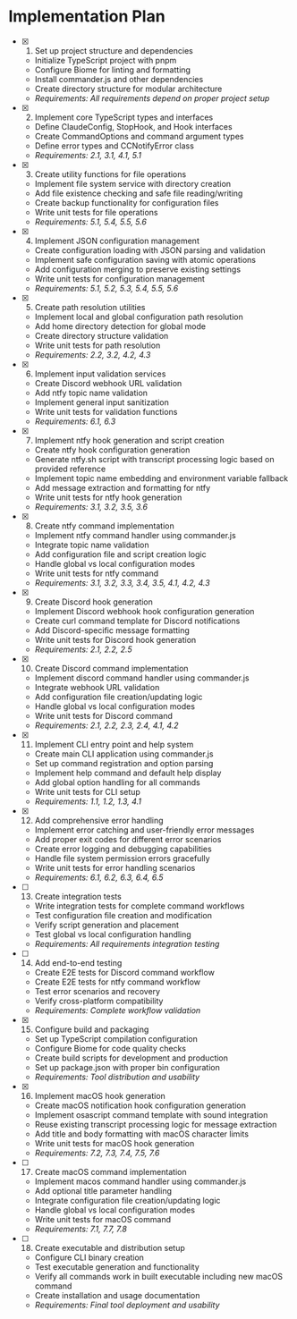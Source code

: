 # Implementation Plan

- [x] 1. Set up project structure and dependencies
  - Initialize TypeScript project with pnpm
  - Configure Biome for linting and formatting
  - Install commander.js and other dependencies
  - Create directory structure for modular architecture
  - _Requirements: All requirements depend on proper project setup_

- [x] 2. Implement core TypeScript types and interfaces
  - Define ClaudeConfig, StopHook, and Hook interfaces
  - Create CommandOptions and command argument types
  - Define error types and CCNotifyError class
  - _Requirements: 2.1, 3.1, 4.1, 5.1_

- [x] 3. Create utility functions for file operations
  - Implement file system service with directory creation
  - Add file existence checking and safe file reading/writing
  - Create backup functionality for configuration files
  - Write unit tests for file operations
  - _Requirements: 5.1, 5.4, 5.5, 5.6_

- [x] 4. Implement JSON configuration management
  - Create configuration loading with JSON parsing and validation
  - Implement safe configuration saving with atomic operations
  - Add configuration merging to preserve existing settings
  - Write unit tests for configuration management
  - _Requirements: 5.1, 5.2, 5.3, 5.4, 5.5, 5.6_

- [x] 5. Create path resolution utilities
  - Implement local and global configuration path resolution
  - Add home directory detection for global mode
  - Create directory structure validation
  - Write unit tests for path resolution
  - _Requirements: 2.2, 3.2, 4.2, 4.3_

- [x] 6. Implement input validation services
  - Create Discord webhook URL validation
  - Add ntfy topic name validation
  - Implement general input sanitization
  - Write unit tests for validation functions
  - _Requirements: 6.1, 6.3_

- [x] 7. Implement ntfy hook generation and script creation
  - Create ntfy hook configuration generation
  - Generate ntfy.sh script with transcript processing logic based on provided reference
  - Implement topic name embedding and environment variable fallback
  - Add message extraction and formatting for ntfy
  - Write unit tests for ntfy hook generation
  - _Requirements: 3.1, 3.2, 3.5, 3.6_

- [x] 8. Create ntfy command implementation
  - Implement ntfy command handler using commander.js
  - Integrate topic name validation
  - Add configuration file and script creation logic
  - Handle global vs local configuration modes
  - Write unit tests for ntfy command
  - _Requirements: 3.1, 3.2, 3.3, 3.4, 3.5, 4.1, 4.2, 4.3_

- [x] 9. Create Discord hook generation
  - Implement Discord webhook hook configuration generation
  - Create curl command template for Discord notifications
  - Add Discord-specific message formatting
  - Write unit tests for Discord hook generation
  - _Requirements: 2.1, 2.2, 2.5_

- [x] 10. Create Discord command implementation
  - Implement discord command handler using commander.js
  - Integrate webhook URL validation
  - Add configuration file creation/updating logic
  - Handle global vs local configuration modes
  - Write unit tests for Discord command
  - _Requirements: 2.1, 2.2, 2.3, 2.4, 4.1, 4.2_

- [x] 11. Implement CLI entry point and help system
  - Create main CLI application using commander.js
  - Set up command registration and option parsing
  - Implement help command and default help display
  - Add global option handling for all commands
  - Write unit tests for CLI setup
  - _Requirements: 1.1, 1.2, 1.3, 4.1_

- [x] 12. Add comprehensive error handling
  - Implement error catching and user-friendly error messages
  - Add proper exit codes for different error scenarios
  - Create error logging and debugging capabilities
  - Handle file system permission errors gracefully
  - Write unit tests for error handling scenarios
  - _Requirements: 6.1, 6.2, 6.3, 6.4, 6.5_

- [ ] 13. Create integration tests
  - Write integration tests for complete command workflows
  - Test configuration file creation and modification
  - Verify script generation and placement
  - Test global vs local configuration handling
  - _Requirements: All requirements integration testing_

- [ ] 14. Add end-to-end testing
  - Create E2E tests for Discord command workflow
  - Create E2E tests for ntfy command workflow
  - Test error scenarios and recovery
  - Verify cross-platform compatibility
  - _Requirements: Complete workflow validation_

- [x] 15. Configure build and packaging
  - Set up TypeScript compilation configuration
  - Configure Biome for code quality checks
  - Create build scripts for development and production
  - Set up package.json with proper bin configuration
  - _Requirements: Tool distribution and usability_

- [x] 16. Implement macOS hook generation
  - Create macOS notification hook configuration generation
  - Implement osascript command template with sound integration
  - Reuse existing transcript processing logic for message extraction
  - Add title and body formatting with macOS character limits
  - Write unit tests for macOS hook generation
  - _Requirements: 7.2, 7.3, 7.4, 7.5, 7.6_

- [ ] 17. Create macOS command implementation
  - Implement macos command handler using commander.js
  - Add optional title parameter handling
  - Integrate configuration file creation/updating logic
  - Handle global vs local configuration modes
  - Write unit tests for macOS command
  - _Requirements: 7.1, 7.7, 7.8_

- [ ] 18. Create executable and distribution setup
  - Configure CLI binary creation
  - Test executable generation and functionality
  - Verify all commands work in built executable including new macOS command
  - Create installation and usage documentation
  - _Requirements: Final tool deployment and usability_
